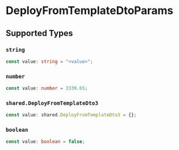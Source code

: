 # DeployFromTemplateDtoParams


## Supported Types

### `string`

```typescript
const value: string = "<value>";
```

### `number`

```typescript
const value: number = 3339.65;
```

### `shared.DeployFromTemplateDto3`

```typescript
const value: shared.DeployFromTemplateDto3 = {};
```

### `boolean`

```typescript
const value: boolean = false;
```

